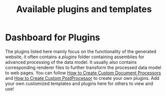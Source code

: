 ﻿---
title: Available plugins and templates
documentType: dashboard
contributionLink: ~/templates-and-plugins/contribute-your-template.md
templates: 
    - name: memberpage
      description: It splits the *YAML* data model into member level. Currently it supports ManagedReference document type. With this template enabled, the class page contains lists of method overloads, fields, events and so on, while every method overload, field or event displays in a separated page.
      type: Internal
      thumbnail: ~/templates-and-plugins/images/memberpage.default.screenshot.png
      homepage: https://www.nuget.org/packages/memberpage/
      repository:
        type: git
        url: "https://github.com/dotnet/docfx/tree/master/plugins/Microsoft.DocAsCode.Build.MemberLevelManagedReference"
      usage:
        init: "nuget install memberpage -OutputDirectory <output>"
        command: "-t default,<output>/memberpage.<version>/content"
        config: 'template: ["statictoc", "<output>/memberpage.<version>/content"]'
    - name: rest.tagpage
      description: It splits the *REST* model into tag level model. With this plugin enabled, operations with the same tag are grouped into one page. If the operation is in multiple tags, it would be included in first tag level page.
      type: Internal
      thumbnail: ~/templates-and-plugins/images/rest.tagpage.default.screenshot.png
      homepage: https://www.nuget.org/packages/rest.tagpage/
      repository:
        type: git
        url: "https://github.com/dotnet/docfx/tree/master/plugins/Microsoft.DocAsCode.Build.TagLevelRestApi"
      usage:
        init: "nuget install rest.tagpage -OutputDirectory <output>"
        command: "-t default,<output>/rest.tagpage.<version>/content"
        config: 'template: ["default", "<output>/rest.tagpage.<version>/content"]'
    - name: rest.operationpage
      description: It splits the *REST* model into operation level model. If it's enabled toghether with `rest.tagpage`, the *REST* model will split to tag level first, then split to operation level.
      type: Internal
      thumbnail: ~/templates-and-plugins/images/rest.operationpage.default.screenshot.png
      homepage: https://www.nuget.org/packages/rest.operationpage/
      repository:
        type: git
        url: "https://github.com/dotnet/docfx/tree/master/plugins/Microsoft.DocAsCode.Build.OperationLevelRestApi"
      usage:
        init: "nuget install rest.operationpage -OutputDirectory <output>"
        command: "-t default,<output>/rest.operationpage.<version>/content"
        config: 'template: ["default", "<output>/rest.operationpage.<version>/content"]'
---

# Dashboard for Plugins
The plugins listed here mainly focus on the functionality of the generated website, it often contains a *plugins* folder containing assemblies for advanced processing of the data model. It usually also contains corresponding renderer files to further transform the processed data model to web pages. You can follow [How to Create Custom Document Processors](../tutorial/howto_build_your_own_type_of_documentation_with_custom_plug-in.md) and [How to Create Custom PostProcessor](../tutorial/howto_add_a_customized_post_processor.md) to create your own plugins. Add your own customized templates and plugins here for others to view and use!
